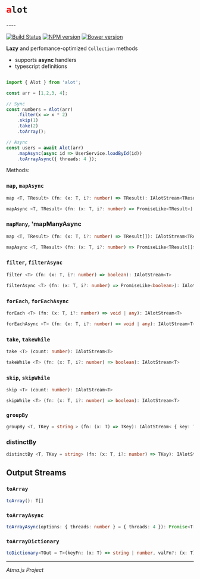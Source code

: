 <h1><font color='red'><code>a</code></font><code>lot</code></h1>
----

[![Build Status](https://travis-ci.org/atmajs/Ruta.png?branch=master)](https://travis-ci.org/tenbits/alot)
[![NPM version](https://badge.fury.io/js/alot.svg)](http://badge.fury.io/js/alot)
[![Bower version](https://badge.fury.io/bo/alot.svg)](http://badge.fury.io/bo/alot)


**Lazy** and perfomance-optimized `Collection` methods

* supports **async** handlers
* typescript definitions



```typescript

import { Alot } from 'alot';

const arr = [1,2,3, 4];

// Sync
const numbers = Alot(arr)
    .filter(x => x * 2)
    .skip(1)
    .take(2)
    .toArray();

// Async
const users = await Alot(arr)
    .mapAsync(async id => UserService.loadById(id))
    .toArrayAsync({ threads: 4 });

```

Methods: 

### `map`, `mapAsync`

```ts
map <T, TResult> (fn: (x: T, i?: number) => TResult): IAlotStream<TResult>
```

```ts
mapAsync <T, TResult> (fn: (x: T, i?: number) => PromiseLike<TResult>): IAlotStream<TResult>
```

### `mapMany`, 'mapManyAsync

```ts
map <T, TResult> (fn: (x: T, i?: number) => TResult[]): IAlotStream<TResult>
```

```ts
mapAsync <T, TResult> (fn: (x: T, i?: number) => PromiseLike<TResult[]>): IAlotStream<TResult>
```


### `filter`, `filterAsync`

```ts
filter <T> (fn: (x: T, i?: number) => boolean): IAlotStream<T>
```

```ts
filterAsync <T> (fn: (x: T, i?: number) => PromiseLike<boolean>): IAlotStream<T>
```


### `forEach`, `forEachAsync`
```ts
forEach <T> (fn: (x: T, i?: number) => void | any): IAlotStream<T>
```
```ts
forEachAsync <T> (fn: (x: T, i?: number) => void | any): IAlotStream<T>
```

### `take`, `takeWhile`

```ts
take <T> (count: number): IAlotStream<T>
```

```ts
takeWhile <T> (fn: (x: T, i?: number) => boolean): IAlotStream<T>
```

### `skip`, `skipWhile`

```ts
skip <T> (count: number): IAlotStream<T>
```

```ts
skipWhile <T> (fn: (x: T, i?: number) => boolean): IAlotStream<T>
```


### `groupBy`

```ts
groupBy <T, TKey = string > (fn: (x: T) => TKey): IAlotStream< { key: TKey[], values: T[] } >
```

### distinctBy

```ts
distinctBy <T, TKey = string> (fn: (x: T, i?: number) => TKey): IAlotStream<T>
```


## Output Streams

### `toArray`

```ts
toArray(): T[]
```

### `toArrayAsync`

```ts
toArrayAsync(options: { threads: number } = { threads: 4 }): Promise<T[]>
```


### `toArrayDictionary`


```ts
toDictionary<TOut = T>(keyFn: (x: T) => string | number, valFn?: (x: T) => TOut ): { [key: string]: TOut }
```


----
_Atma.js Project_
